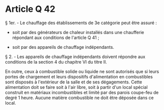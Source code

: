 # Article Q 42

§ 1er. - Le chauffage des établissements de 3e catégorie peut être assuré :

- soit par des générateurs de chaleur installés dans une chaufferie répondant aux conditions de l'article Q 41 ;

- soit par des appareils de chauffage indépendants.

§ 2. - Les appareils de chauffage indépendants doivent répondre aux conditions de la section 4 du chapitre VI du titre II.

En outre, ceux à combustible solide ou liquide ne sont autorisés que si leurs portes de chargement et leurs dispositifs d'alimentation en combustibles sont disposés à l'extérieur de la salle et de ses dégagements. Cette alimentation doit se faire soit à l'air libre, soit à partir d'un local spécial construit en matériaux incombustibles et limité par des parois coupe-feu de degré 1 heure. Aucune matière combustible ne doit être déposée dans ce local.
